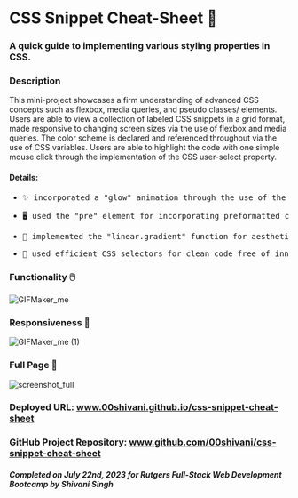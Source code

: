 # CSS Snippet Cheat-Sheet 📝
### A quick guide to implementing various styling properties in CSS.

### Description

This mini-project showcases a firm understanding of advanced CSS concepts such as flexbox, media queries, and pseudo classes/ elements. Users are able to view a collection of labeled CSS snippets in a grid format, made responsive to changing screen sizes via the use of flexbox and media queries. The color scheme is declared and referenced throughout via the use of CSS variables. Users are able to highlight the code with one simple mouse click through the implementation of the CSS user-select property. 

#### Details: 
* <pre>✨ incorporated a "glow" animation through the use of the CSS transition property</pre>
* <pre>🖥️ used the "pre" element for incorporating preformatted code</pre>
* <pre>🫧 implemented the "linear.gradient" function for aesthetically pleasing backgrounds</pre>
* <pre>🧹 used efficient CSS selectors for clean code free of innumerable classes and IDs</pre>

### Functionality 🖱️
![GIFMaker_me](https://github.com/00shivani/css-snippet-cheat-sheet/assets/126500106/0a2e5a05-4984-422a-8996-39e98acf541a)

### Responsiveness 📲
![GIFMaker_me (1)](https://github.com/00shivani/css-snippet-cheat-sheet/assets/126500106/a82a880b-14d5-423a-ba14-e243a4e73e8d)

### Full Page 📸
![screenshot_full](https://github.com/00shivani/css-snippet-cheat-sheet/assets/126500106/361f0527-8785-4dee-95af-ffbd1919e69c)

### Deployed URL: www.00shivani.github.io/css-snippet-cheat-sheet
### GitHub Project Repository: www.github.com/00shivani/css-snippet-cheat-sheet

##### Completed on July 22nd, 2023 for Rutgers Full-Stack Web Development Bootcamp by Shivani Singh
